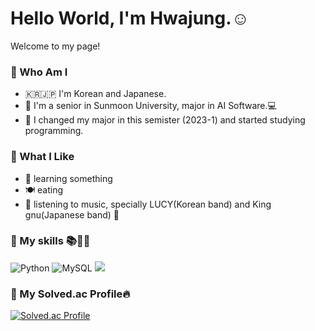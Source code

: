 <h1>Hello World, I'm Hwajung.☺️
</h1>
Welcome to my page! 


### 🌟 Who Am I 
- 🇰🇷🇯🇵 I'm Korean and Japanese.
- 📝 I'm a senior in Sunmoon University, major in AI Software.💻
- 📝 I changed my major in this semister (2023-1) and started studying programming. 



### 🌟 What I Like
- 📝 learning something
- 🍽️ eating 
- 💙 listening to music, specially LUCY(Korean band) and King gnu(Japanese band) 💙



### 🌟 My skills 📚💪🏻

![Python](https://img.shields.io/badge/Python-3776AB.svg?&style=for-the-badge&logo=Python&logoColor=white)
![MySQL](https://img.shields.io/badge/MySQL-4479A1.svg?&amp;style=for-the-badge&amp;logo=MySQL&amp;logoColor=white)
<img src="https://img.shields.io/badge/javascript-F7DF1E?style=for-the-badge&logo=javascript&logoColor=black">




### 🌟 My Solved.ac Profile🔥
[![Solved.ac Profile](http://mazassumnida.wtf/api/v2/generate_badge?boj=lyong4432)](https://solved.ac/lyong4432)


<!--
**lyong4432/lyong4432** is a ✨ _special_ ✨ repository because its `README.md` (this file) appears on your GitHub profile.

Here are some ideas to get you started:


- 🔭 I’m currently working on ...
- 🌱 I’m currently learning ...
- 👯 I’m looking to collaborate on ...
- 🤔 I’m looking for help with ...
- 💬 Ask me about ...
- 📫 How to reach me: ...
- 😄 Pronouns: ...
- ⚡ Fun fact: ...
-->
